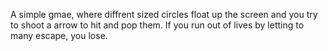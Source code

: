 A simple gmae, where diffrent sized circles float up the screen and you try to shoot a arrow to hit and pop them. If you run out of lives by letting to many escape, you lose.

